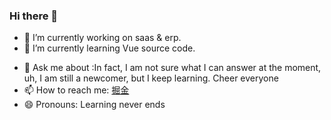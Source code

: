 ### Hi there 👋

- 🔭 I’m currently working on saas & erp.
- 🌱 I’m currently learning Vue source code.
<!-- - 👯 I’m looking to collaborate on ... -->
<!-- - 🤔 I’m looking for help with  -->
- 💬 Ask me about :In fact, I am not sure what I can answer at the moment, uh, I am still a newcomer, but I keep learning. Cheer everyone
- 📫 How to reach me:  [掘金](https://juejin.cn/user/3289337926283534) 
- 😄 Pronouns: Learning never ends
<!-- - ⚡ Fun fact: ... -->
<!--
**Mingo-233/Mingo-233** is a ✨ _special_ ✨ repository because its `README.md` (this file) appears on your GitHub profile.

Here are some ideas to get you started:

- 🔭 I’m currently working on ...
- 🌱 I’m currently learning ...
- 👯 I’m looking to collaborate on ...
- 🤔 I’m looking for help with ...
- 💬 Ask me about ...
- 📫 How to reach me: ...
- 😄 Pronouns: ...
- ⚡ Fun fact: ...
-->
